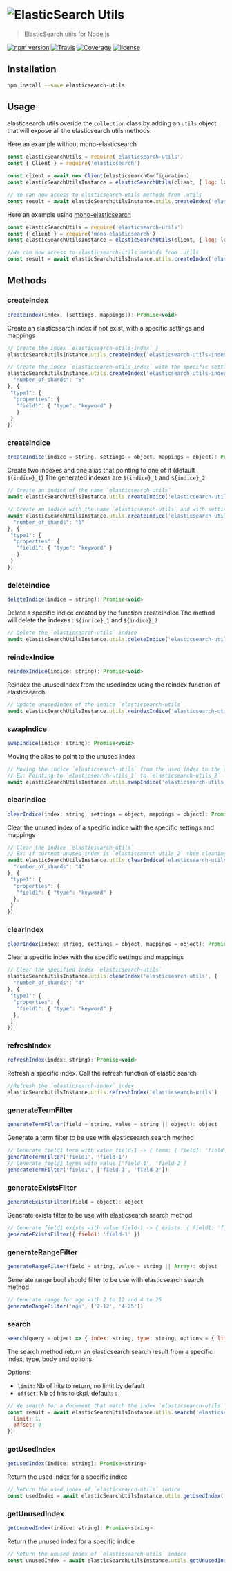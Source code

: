 <h1 align="left"><img src="https://user-images.githubusercontent.com/904724/31862989-9d0c7b16-b747-11e7-814d-9b6f5141ad52.png" alt="ElasticSearch Utils"/></h1>

> ElasticSearch utils for Node.js

[![npm version](https://img.shields.io/npm/v/elasticsearch-utils.svg)](https://www.npmjs.com/package/@terrajs/elasticsearch-utils)
[![Travis](https://img.shields.io/travis/terrajs/elasticsearch-utils/master.svg)](https://travis-ci.org/terrajs/elasticsearch-utils)
[![Coverage](https://img.shields.io/codecov/c/github/terrajs/elasticsearch-utils/master.svg)](https://codecov.io/gh/terrajs/elasticsearch-utils.js)
[![license](https://img.shields.io/github/license/terrajs/elasticsearch-utils.svg)](https://github.com/terrajs/elasticsearch-utils/blob/master/LICENSE)

## Installation

```bash
npm install --save elasticsearch-utils
```

## Usage

elasticsearch utils overide the `collection` class by adding an `utils` object that will expose all the elasticsearch utils methods:

Here an example without mono-elasticsearch
```js
const elasticSearchUtils = require('elasticsearch-utils')
const { Client } = require('elasticsearch')

const client = await new Client(elasticsearchConfiguration)
const elasticSearchUtilsInstance = elasticSearchUtils(client, { log: loggerFunction })

// We can now access to elasticsearch-utils methods from .utils
const result = await elasticSearchUtilsInstance.utils.createIndex('elasticsearch-utils-index')
```

Here an example using [mono-elasticsearch](https://github.com/terrajs/mono-elasticsearch)
```js
const elasticSearchUtils = require('elasticsearch-utils')
const { client } = require('mono-elasticsearch')
const elasticSearchUtilsInstance = elasticSearchUtils(client, { log: loggerFunction })

//We can now access to elasticsearch-utils methods from .utils
const result = await elasticSearchUtilsInstance.utils.createIndex('elasticsearch-utils-index')
```

## Methods

### createIndex

```js
createIndex(index, [settings, mappings]): Promise<void>
```

Create an elasticsearch index if not exist, with a specific settings and mappings

```js
// Create the index `elasticsearch-utils-index` }
elasticSearchUtilsInstance.utils.createIndex('elasticsearch-utils-index')

// Create the index `elasticsearch-utils-index` with the specific settings and mappings
elasticSearchUtilsInstance.utils.createIndex('elasticsearch-utils-index', {
  "number_of_shards": "5"
}, {
 "type1": {
  "properties": {
   "field1": { "type": "keyword" }
   },
 }
})
```

### createIndice

```js
createIndice(indice = string, settings = object, mappings = object): Promise<void>
```

Create two indexes and one alias that pointing to one of it (default `${indice}_1`)
The generated indexes are `${indice}_1` and `${indice}_2`

```js
// Create an indice of the name `elasticsearch-utils`
await elasticSearchUtilsInstance.utils.createIndice('elasticsearch-utils')

// Create an indice with the name `elasticsearch-utils` and with settings and mappings
await elasticSearchUtilsInstance.utils.createIndice('elasticsearch-utils', {
  "number_of_shards": "6"
}, {
 "type1": {
  "properties": {
   "field1": { "type": "keyword" }
   },
 }
})
```

### deleteIndice

```js
deleteIndice(indice = string): Promise<void>
```

Delete a specific indice created by the function createIndice
The method will delete the indexes : `${indice}_1` and `${indice}_2`

```js
// Delete the `elasticsearch-utils` indice
await elasticSearchUtilsInstance.utils.deleteIndice('elasticsearch-utils')
```

### reindexIndice

```js
reindexIndice(indice: string): Promise<void>
```

Reindex the unusedIndex from the usedIndex using the reindex function of elasticsearch

```js
// Update unusedIndex of the indice `elasticsearch-utils`
await elasticSearchUtilsInstance.utils.reindexIndice('elasticsearch-utils')
```

### swapIndice

```js
swapIndice(indice: string): Promise<void>
```

Moving the alias to point to the unused index

```js
// Moving the indice `elasticsearch-utils` from the used index to the unused index
// Ex: Pointing to `elasticsearch-utils_1` to `elasticsearch-utils_2`
await elasticSearchUtilsInstance.utils.swapIndice('elasticsearch-utils')
```

### clearIndice

```js
clearIndice(index: string, settings = object, mappings = object): Promise<void>
```

Clear the unused index of a specific indice with the specific settings and mappings

```js
// Clear the indice `elasticsearch-utils`
// Ex: if current unused index is `elasticsearch-utils_2` then cleaning it.
await elasticSearchUtilsInstance.utils.clearIndice('elasticsearch-utils', {
  "number_of_shards": "4"
}, {
 "type1": {
  "properties": {
   "field1": { "type": "keyword" }
  },
 }
})
```

### clearIndex

```js
clearIndex(index: string, settings = object, mappings = object): Promise<void>
```

Clear a specific index with the specific settings and mappings

```js
// Clear the specified index `elasticsearch-utils`
elasticSearchUtilsInstance.utils.clearIndex('elasticsearch-utils', {
  "number_of_shards": "4"
}, {
 "type1": {
  "properties": {
   "field1": { "type": "keyword" }
  },
 }
})
```

### refreshIndex

```js
refreshIndex(index: string): Promise<void>
```

Refresh a specific index. Call the refresh function of elastic search

```js
//Refresh the `elasticsearch-index` index
elasticSearchUtilsInstance.utils.refreshIndex('elasticsearch-utils')
```

### generateTermFilter

```js
generateTermFilter(field = string, value = string || object): object
```

Generate a term filter to be use with elasticsearch search method

```js
// Generate field1 term with value field-1 -> { term: { field1: 'field-1' }}
generateTermFilter('field1', 'field-1')
// Generate field1 terms with value ['field-1', 'field-2']
generateTermFilter('field1', ['field-1', 'field-2'])
```

### generateExistsFilter

```js
generateExistsFilter(field = object): object
```

Generate exists filter to be use with elasticsearch search method

```js
// Generate field1 exists with value field-1 -> { exists: { field1: 'field-1' }}
generateExistsFilter({ field1: 'field-1' })
```

### generateRangeFilter

```js
generateRangeFilter(field = string, value = string || Array): object
```

Generate range bool should filter to be use with elasticsearch search method

```js
// Generate range for age with 2 to 12 and 4 to 25
generateRangeFilter('age', ['2-12', '4-25'])
```

### search

```js
search(query = object => { index: string, type: string, options = { limit: ..., offset: ... }, body: object })
```

The search method return an elasticsearch search result from a specific index, type, body and options.

Options:
  - `limit`: Nb of hits to return, no limit by default
  - `offset`: Nb of hits to skpi, default: `0`

```js
// We search for a document that match the index `elasticsearch-utils` type `type1` with projection and limit at 1 element
const result = await elasticSearchUtilsInstance.utils.search('elasticsearch-utils', 'type1', {
  limit: 1,
  offset: 0
})
```

### getUsedIndex

```js
getUsedIndex(indice: string): Promise<string>
```

Return the used index for a specific indice

```js
// Return the used index of `elasticsearch-utils` indice
const usedIndex = await elasticSearchUtilsInstance.utils.getUsedIndex('elasticsearch-utils')
```

### getUnusedIndex

```js
getUnusedIndex(indice: string): Promise<string>
```

Return the unused index for a specific indice

```js
// Return the unused index of `elasticsearch-utils` indice
const unusedIndex = await elasticSearchUtilsInstance.utils.getUnusedIndex('elasticsearch-utils')
```


